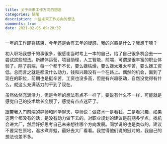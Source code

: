 ```yaml
---
title: 关于未来工作方向的想法
categories: 随笔
description: 一些未来工作方向的想法
comments: true
date: 2021-02-05 09:28:32
---
```

一年的工作即将结束，今年还是会有去年的疑惑，我的兴趣是什么？我想干嘛？

初入职场我想干的事很多，很感谢当时考上一本的自己，给了自己很多机会去一一尝试这些想法。新媒体运营，项目助理，人工智能，前端，可谓是很丰富的职业体验了。除了前端，每一个都干不长，要么嫌枯燥，要么嫌太难太辛苦，要么嫌工资低。总而言之就是都没什么动力，钱和兴趣没有一个在路上。偶然的机会，面到了现在的职位，前期也是挺辛苦，工资也没多高，但是有兴趣驱动，自然没觉得有什么，就这么充满活力的干到了现在。

虽然依然充满活力，但是今年的想法有点不一样了。要说有什么不一样，可能就是感觉自己的技术增长变慢了，感觉有点点迷茫了。

跟带我入门前端的导师和同学聊天，导师说：做技术一是看钱，二是看兴趣，如果这两个都没有的话，是没有动力做下去的。对职业规划的建议是前期多学点，找机会进大厂，然后好好思考自己未来想往哪个方向发展。同学说的也是类似的，建议不要呆在原地，温水煮青蛙，最好去大厂看看。我觉得他们说的挺对的，我自己的想法也差不多。